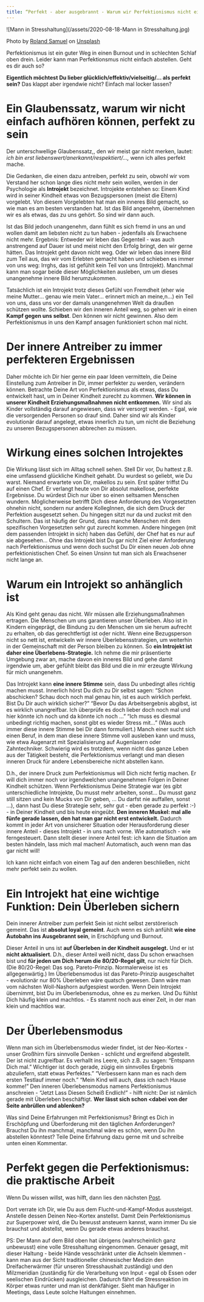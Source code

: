 ```yaml
---
title: “Perfekt - aber ausgebrannt - Warum wir Perfektionismus nicht einfach loslassen können." 
---
```


![Mann in Stresshaltung](/assets/2020-08-18-Mann in Stresshaltung.jpg)

<span>Photo by <a href="https://unsplash.com/@rosam2020?utm_source=unsplash&amp;utm_medium=referral&amp;utm_content=creditCopyText">Roland Samuel</a> on <a href="https://unsplash.com/t/business-work?utm_source=unsplash&amp;utm_medium=referral&amp;utm_content=creditCopyText">Unsplash</a></span>

Perfektionismus ist ein guter Weg in einen Burnout und in schlechten Schlaf oben drein. Leider kann man Perfektionsmus nicht einfach abstellen. Geht es dir auch so? 

**Eigentlich möchtest Du lieber glücklich/effektiv/vielseitig/... als perfekt sein?** Das klappt aber irgendwie nicht? Einfach mal locker lassen?

# Ein Glaubenssatz, warum wir nicht einfach aufhören können, perfekt zu sein
Der unterschwellige Glaubenssatz,, den wir meist gar nicht merken, lautet: *ich bin erst liebenswert/anerkannt/respektiert/...,* wenn ich alles perfekt mache. 

Die Gedanken, die einen dazu antreiben, perfekt zu sein, obwohl wir vom Verstand her schon lange dies nicht mehr sein wollen, werden in der Psychologie als **Introjekt** bezeichnet. Introjekte entstehen so: Einem Kind wird in seiner Kindheit etwas von Bezugspersonen (meist die Eltern) vorgelebt. Von diesem Vorgelebten hat man ein inneres Bild gemacht, so wie man es am besten verstanden hat. Ist das Bild angenehm, übernehmen wir es als etwas, das zu uns gehört. So sind wir dann auch. 

Ist das Bild jedoch unangenehm, dann fühlt es sich fremd in uns an und wollen damit am liebsten nicht zu tun haben - jedenfalls als Erwachsene nicht mehr. Ergebnis: Entweder wir leben das Gegenteil - was auch anstrengend auf Dauer ist und meist nicht den Erfolg bringt, den wir gerne hätten. Das Introjekt geht davon nicht weg. Oder wir leben das innere Bild zum Teil aus, das wir vom Erlebten gemacht haben und schieben es immer von uns weg: Irrghs, das ist gefühlt kein Teil von uns (Introjekt). Manchmal kann man sogar beide dieser Möglichkeiten ausleben, um um dieses unangenehme innere Bild herumzukommen. 

Tatsächlich ist ein Introjekt trotz dieses Gefühl von Fremdheit (eher wie meine Mutter… genau wie mein Vater… erinnert mich an meine,n…) ein Teil von uns, dass uns vor der damals unangenehmen Welt da draußen schützen wollte. Schieben wir den inneren Anteil weg, so gehen wir in einen **Kampf gegen uns selbst**. Den können wir nicht gewinnen. Also dem Perfektionismus in uns den Kampf ansagen funktioniert schon mal nicht. 

# Der innere Antreiber zu immer perfekteren Ergebnissen 
Daher möchte ich Dir hier gerne ein paar Ideen vermitteln, die Deine Einstellung zum Antreiber in Dir, immer perfekter zu werden, verändern können. Betrachte Deine Art von Perfektionismus als etwas, dass Du entwickelt hast, um in Deiner Kindheit zurecht zu kommen. **Wir können in unserer Kindheit Erziehungsmaßnahmen nicht entkommen.** Wir sind als Kinder vollständig darauf angewiesen, dass wir versorgt werden. - Egal, wie die versorgenden Personen so drauf sind. Daher sind wir als Kinder evolutionär darauf angelegt, etwas innerlich zu tun, um nicht die Beziehung zu unseren Bezugspersonen abbrechen zu müssen. 

# Wirkung eines solchen Introjektes
Die Wirkung lässt sich im Alltag schnell sehen. Stell Dir vor, Du hattest z.B. eine umfassend glückliche Kindheit gehabt. Du wurdest so geliebt, wie Du warst. Niemand erwartete von Dir, makellos zu sein. Erst später triffst Du auf einen Chef. Er verlangt heute von Dir absolut makellose, perfekte Ergebnisse. Du würdest Dich nur über so einen seltsamen Menschen wundern. Möglicherweise betrifft Dich diese Anforderung des Vorgesetzten ohnehin nicht, sondern nur andere KollegInnen, die sich dem Druck der Perfektion ausgesetzt sehen. Du hingegen sitzt nur da und zuckst mit den Schultern. Das ist häufig der Grund, dass manche Menschen mit dem spezifischen Vorgesetzten sehr gut zurecht kommen. Andere hingegen (mit dem passenden Introjekt in sich) haben das Gefühl, der Chef hat es nur auf sie abgesehen… Ohne das Introjekt bist Du gar nicht Ziel einer Anforderung nach Perfektionismus und wenn doch suchst Du Dir einen neuen Job ohne perfektionistischen Chef. So einen Unsinn tut man sich als Erwachsener nicht lange an. 

# Warum ein Introjekt so anhänglich ist
Als Kind geht genau das nicht. Wir müssen alle Erziehungsmaßnahmen ertragen. Die Menschen um uns garantieren unser Überleben. Also ist in Kindern eingeprägt, die Bindung zu den Menschen um sie herum aufrecht zu erhalten, ob das gerechtfertigt ist oder nicht. Wenn eine Bezugsperson nicht so nett ist, entwickeln wir innere Überlebensstrategien, um weiterhin in der Gemeinschaft mit der Person bleiben zu können. So **ein Introjekt ist daher eine Überlebens-Strategie.** Ich nehme die mir präsentierte Umgebung zwar an, mache davon ein inneres Bild und gehe damit irgendwie um, aber gefühlt bleibt das Bild und die in mir erzeugte Wirkung für mich unangenehm. 

Das Introjekt kann **eine innere Stimme** sein, dass Du unbedingt alles richtig machen musst. Innerlich hörst Du dich zu Dir selbst sagen: “Schon abschicken? Schau doch noch mal genau hin, ist es auch wirklich perfekt. Bist Du Dir auch wirklich sicher?” “Bevor Du das Arbeitsergebnis abgibst, ist es wirklich unangreifbar. Ich überprüfe es doch lieber doch noch mal und hier könnte ich noch und da könnte ich noch …” “Ich muss es diesmal unbedingt richtig machen, sonst gibt es wieder Stress mit…” (Was auch immer diese innere Stimme bei Dir dann formuliert.) Manch einer sucht sich einen Beruf, in dem man diese innere Stimme voll ausleben kann und muss, wie etwa Augenarzt mit Spezialisierung auf Augenlasern oder Zahntechniker. Schwierig wird es trotzdem, wenn nicht das ganze Leben aus der Tätigkeit besteht, die Perfektionismus verlangt und man diesen inneren Druck für andere Lebensbereiche nicht abstellen kann. 

D.h., der innere Druck zum Perfektionismus will Dich nicht fertig machen. Er will dich immer noch vor irgendwelchen unangenehmen Folgen in Deiner Kindheit schützen. Wenn Perfektionismus Deine Strategie war (es gibt unterschiedliche Introjekte, Du musst mehr arbeiten, sonst… Du musst ganz still sitzen und kein Mucks von Dir geben, ... Du darfst nie auffallen, sonst ...), dann hast Du diese Strategie sehr, sehr gut - eben gerade zu perfekt :-) - in Deiner Kindheit und bis heute eingeübt. **Den inneren Muskel: mal alle fünfe gerade lassen, den hat man gar nicht erst entwickelt.** Dadurch kommt in jeder Art von unsicherer Situation oder Herausforderung dieser innere Anteil - dieses Introjekt - in uns nach vorne. Wie automatisch - wie ferngesteuert. Dann stellt dieser innere Anteil fest: ich kann die Situation am besten händeln, lass mich mal machen! Automatisch, auch wenn man das gar nicht will! 

Ich kann nicht einfach von einem Tag auf den anderen beschließen, nicht mehr perfekt sein zu wollen. 

# Ein Introjekt hat eine wichtige Funktion: Dein Überleben sichern
Dein innerer Antreiber zum perfekt Sein ist nicht selbst zerstörerisch gemeint. Das ist **absolut loyal gemeint**. Auch wenn es sich anfühlt **wie eine Autobahn ins Ausgebrannt sein**, in Erschöpfung und Burnout. 

Dieser Anteil in uns ist **auf Überleben in der Kindheit ausgelegt.** Und er ist **nicht aktualisiert**. D.h., dieser Anteil weiß nicht, dass Du schon erwachsen bist und **für jeden um Dich herum die 80/20-Regel gilt**, nur nicht für Dich. (Die 80/20-Regel: Das sog. Pareto-Prinzip. Normalerweise ist es allgegenwärtig.) Im Überlebensmodus ist das Pareto-Prinzip ausgeschaltet - evolutionär nur 80% Überleben wäre quatsch gewesen. Dann wäre man vom nächsten Woll-Nashorn aufgespiest worden. Wenn Dein Introjekt übernimmt, bist Du im Überlebensmodus, ohne es zu merken. Und Du fühlst Dich häufig klein und machtlos. - Es stammt noch aus einer Zeit, in der man klein und machtlos war. 

# Der Überlebensmodus
Wenn man sich im Überlebensmodus wieder findet, ist der Neo-Kortex - unser Großhirn fürs sinnvolle Denken - schlicht und ergreifend abgestellt. Der ist nicht zugreifbar. Es verhallt ins Leere, sich z.B. zu sagen: “Entspann Dich mal.” Wichtiger ist doch gerade, zügig ein sinnvolles Ergebnis abzuliefern, statt etwas Perfektes.” “Verbessern kann man es nach dem ersten Testlauf immer noch.” “Mein Kind will auch, dass ich nach Hause komme!” Den inneren Überlebensmodus namens Perfektionismus anschreien - “Jetzt Lass Diesen Scheiß Endlich!” - hilft nicht: Der ist nämlich gerade mit Überleben beschäftigt. **Wer lässt sich schon <dabei von der Seite anbrüllen und ablenken?**

Was sind Deine Erfahrungen mit Perfektionismus? Bringt es Dich in Erschöpfung und Überforderung mit den täglichen Anforderungen? Brauchst Du ihn manchmal, manchmal wäre es schön, wenn Du ihn abstellen könntest? Teile Deine Erfahrung dazu gerne mit und schreibe unten einen Kommentar. 

# Perfekt gegen die Perfektionismus: die praktische Arbeit
Wenn Du  wissen willst, was hilft, dann lies den nächsten [Post](/2020/08/24/Perfektionismus-und-Burnout-Teil-2.html). 

Dort verrate ich Dir, wie Du aus dem Flucht-und-Kampf-Modus aussteigst. Anstelle dessen Deinen Neo-Kortex anstellst. Damit Dein Perfektionismus zur Superpower wird, die Du bewusst ansteuern kannst, wann immer Du sie brauchst und abstellst, wenn Du gerade etwas anderes brauchst. 

PS: Der Mann auf dem Bild oben hat übrigens (wahrscheinlich ganz unbewusst) eine volle Stresshaltung eingenommen. Genauer gesagt, mit dieser Haltung - beide Hände vesschränkt unter die Achseln klemmen - kann man aus der Sicht traditioneller chinesischer Medizin den Dreifacherwärmer (für unseren Stresshaushalt zuständig) und den Milzmeridian (zuständig für die Verarbeitung von Input - egal ob Essen oder seelischen Eindrücken) ausgleichen. Dadurch fährt die Stressreaktion im Körper etwas runter und man ist denkfähiger. Sieht man häufiger in Meetings, dass Leute solche Haltungen einnehmen.  
